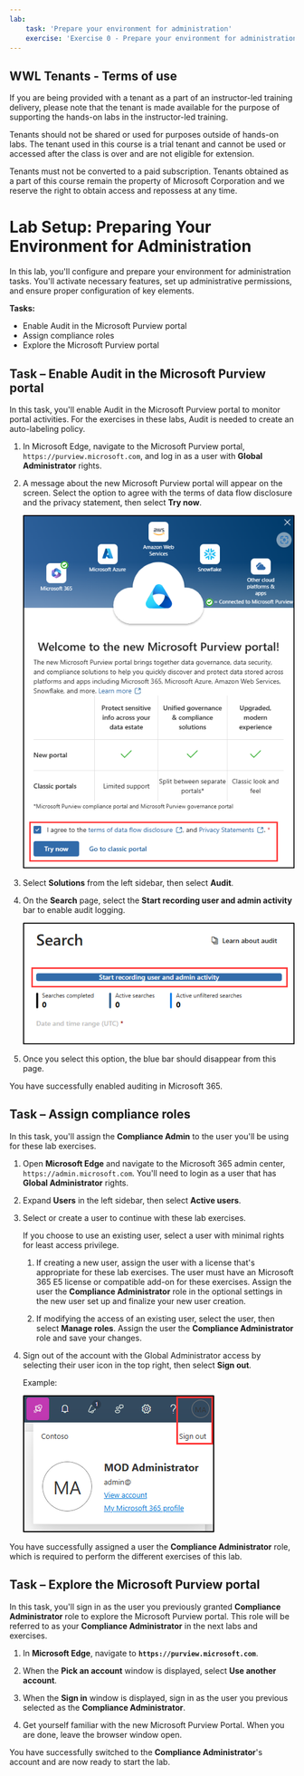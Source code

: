 ```yaml
---
lab:
    task: 'Prepare your environment for administration'
    exercise: 'Exercise 0 - Prepare your environment for administration'
---
```


## WWL Tenants - Terms of use

If you are being provided with a tenant as a part of an instructor-led training delivery, please note that the tenant is made available for the purpose of supporting the hands-on labs in the instructor-led training.

Tenants should not be shared or used for purposes outside of hands-on labs. The tenant used in this course is a trial tenant and cannot be used or accessed after the class is over and are not eligible for extension.

Tenants must not be converted to a paid subscription. Tenants obtained as a part of this course remain the property of Microsoft Corporation and we reserve the right to obtain access and repossess at any time.

# Lab Setup: Preparing Your Environment for Administration

In this lab, you'll configure and prepare your environment for administration tasks. You'll activate necessary features, set up administrative permissions, and ensure proper configuration of key elements.

**Tasks:**

- Enable Audit in the Microsoft Purview portal
- Assign compliance roles
- Explore the Microsoft Purview portal

## Task – Enable Audit in the Microsoft Purview portal

In this task, you'll enable Audit in the Microsoft Purview portal to monitor portal activities. For the exercises in these labs, Audit is needed to create an auto-labeling policy.

1. In Microsoft Edge, navigate to the Microsoft Purview portal, `https://purview.microsoft.com`, and log in as a user with **Global Administrator** rights.

1. A message about the new Microsoft Purview portal will appear on the screen. Select the option to agree with the terms of data flow disclosure and the privacy statement, then select **Try now**.

    ![Screenshot showing the Welcome to the new Microsoft Purview portal screen.](../Media/welcome-purview-portal.png)

1. Select **Solutions** from the left sidebar, then select **Audit**.

1. On the **Search** page, select the **Start recording user and admin activity** bar to enable audit logging.

    ![Screenshot showing the Start recording user and admin activity button.](../Media/enable-audit-button.png)

1. Once you select this option, the blue bar should disappear from this page.

You have successfully enabled auditing in Microsoft 365.

## Task – Assign compliance roles

In this task, you'll assign the **Compliance Admin** to the user you'll be using for these lab exercises.

1. Open **Microsoft Edge** and navigate to the Microsoft 365 admin center, `https://admin.microsoft.com`. You'll need to login as a user that has **Global Administrator** rights.

1. Expand **Users** in the left sidebar, then select **Active users**.

1. Select or create a user to continue with these lab exercises.

   If you choose to use an existing user, select a user with minimal rights for least access privilege.

   1. If creating a new user, assign the user with a license that's appropriate for these lab exercises. The user must have an Microsoft 365 E5 license or compatible add-on for these exercises. Assign the user the **Compliance Administrator** role in the optional settings in the new user set up and finalize your new user creation.

   1. If modifying the access of an existing user, select the user, then select **Manage roles**. Assign the user the **Compliance Administrator** role and save your changes.

1. Sign out of the account with the Global Administrator access by selecting their user icon in the top right, then select **Sign out**.

   Example:

   ![Screenshot showing the navigation path to sign out of the MOD Administrator account.](../Media/sign-out.png)

You have successfully assigned a user the **Compliance Administrator** role, which is required to perform the different exercises of this lab.

## Task – Explore the Microsoft Purview portal

In this task, you'll sign in as the user you previously granted **Compliance Administrator** role to explore the Microsoft Purview portal. This role will be referred to as your **Compliance Administrator** in the next labs and exercises.

1. In **Microsoft Edge**, navigate to **`https://purview.microsoft.com`**.

1. When the **Pick an account** window is displayed, select **Use another account**.

1. When the **Sign in** window is displayed, sign in as the user you previous selected as the **Compliance Administrator**.

1. Get yourself familiar with the new Microsoft Purview Portal. When you are done, leave the browser window open.

You have successfully switched to the **Compliance Administrator**'s account and are now ready to start the lab.
